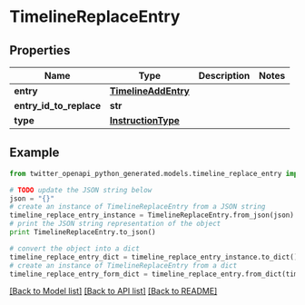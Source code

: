 # TimelineReplaceEntry


## Properties
Name | Type | Description | Notes
------------ | ------------- | ------------- | -------------
**entry** | [**TimelineAddEntry**](TimelineAddEntry.md) |  | 
**entry_id_to_replace** | **str** |  | 
**type** | [**InstructionType**](InstructionType.md) |  | 

## Example

```python
from twitter_openapi_python_generated.models.timeline_replace_entry import TimelineReplaceEntry

# TODO update the JSON string below
json = "{}"
# create an instance of TimelineReplaceEntry from a JSON string
timeline_replace_entry_instance = TimelineReplaceEntry.from_json(json)
# print the JSON string representation of the object
print TimelineReplaceEntry.to_json()

# convert the object into a dict
timeline_replace_entry_dict = timeline_replace_entry_instance.to_dict()
# create an instance of TimelineReplaceEntry from a dict
timeline_replace_entry_form_dict = timeline_replace_entry.from_dict(timeline_replace_entry_dict)
```
[[Back to Model list]](../README.md#documentation-for-models) [[Back to API list]](../README.md#documentation-for-api-endpoints) [[Back to README]](../README.md)


